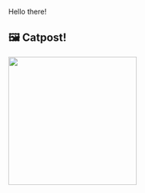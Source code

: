 Hello there!



## 🖼️ Catpost!

<sub>
    <img src="https://cdn2.thecatapi.com/images/4fc.jpg" height="256">
</sub>

